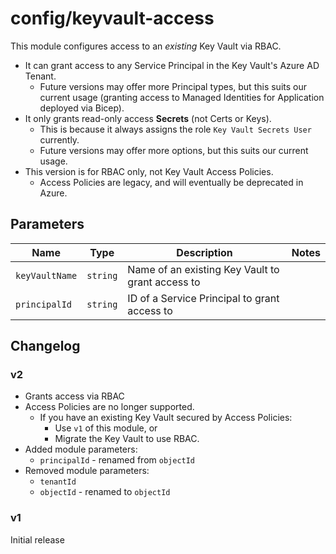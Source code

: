 # config/keyvault-access

This module configures access to an _existing_ Key Vault via RBAC.

- It can grant access to any Service Principal in the Key Vault's Azure AD Tenant.
    - Future versions may offer more Principal types, but this suits our current usage (granting access to Managed Identities for Application deployed via Bicep).
- It only grants read-only access **Secrets** (not Certs or Keys).
    - This is because it always assigns the role `Key Vault Secrets User` currently.
    - Future versions may offer more options, but this suits our current usage.
- This version is for RBAC only, not Key Vault Access Policies.
    - Access Policies are legacy, and will eventually be deprecated in Azure.

## Parameters

Name | Type | Description | Notes
-|-|-|-
`keyVaultName` | `string` | Name of an existing Key Vault to grant access to |
`principalId` | `string` | ID of a Service Principal to grant access to |

## Changelog

### v2
- Grants access via RBAC
- Access Policies are no longer supported.
    - If you have an existing Key Vault secured by Access Policies:
        - Use `v1` of this module, or
        - Migrate the Key Vault to use RBAC.
- Added module parameters:
    - `principalId` - renamed from `objectId`
- Removed module parameters:
    - `tenantId`
    - `objectId` - renamed to `objectId`

### v1
Initial release